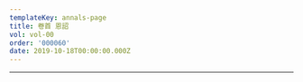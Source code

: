 ```yaml
---
templateKey: annals-page
title: 卷首 恩詔
vol: vol-00
order: '000060'
date: 2019-10-18T00:00:00.000Z
---
```




---

